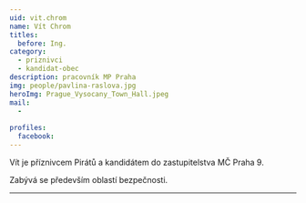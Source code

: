 ```yaml
---
uid: vit.chrom
name: Vít Chrom
titles:
  before: Ing.
category:
  - priznivci
  - kandidat-obec
description: pracovník MP Praha
img: people/pavlina-raslova.jpg
heroImg: Prague_Vysocany_Town_Hall.jpeg
mail:
  -
 
profiles:
  facebook: 
---
```

<p style='text-align: justify;'>Vít je příznivcem Pirátů a kandidátem do zastupitelstva MČ Praha 9.
</p><p style='text-align: justify;'>
Zabývá se především oblastí bezpečnosti.
</p>

---
